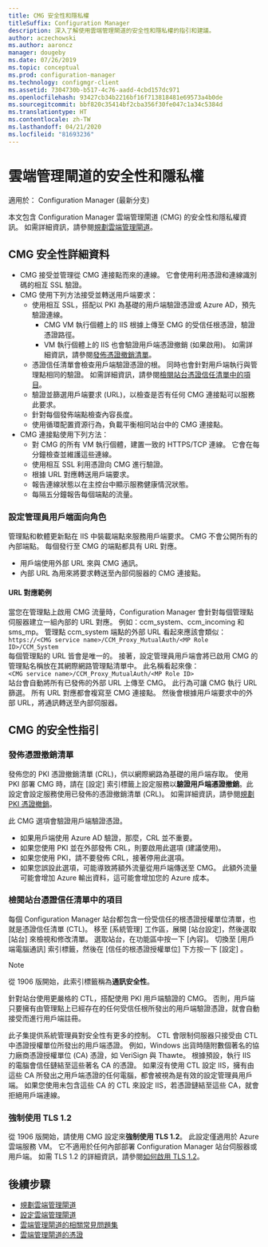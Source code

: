 ```yaml
---
title: CMG 安全性和隱私權
titleSuffix: Configuration Manager
description: 深入了解使用雲端管理閘道的安全性和隱私權的指引和建議。
author: aczechowski
ms.author: aaroncz
manager: dougeby
ms.date: 07/26/2019
ms.topic: conceptual
ms.prod: configuration-manager
ms.technology: configmgr-client
ms.assetid: 7304730b-b517-4c76-aadd-4cbd157dc971
ms.openlocfilehash: 93427cb34b2216bf16f713818481e69573a4b0de
ms.sourcegitcommit: bbf820c35414bf2cba356f30fe047c1a34c5384d
ms.translationtype: HT
ms.contentlocale: zh-TW
ms.lasthandoff: 04/21/2020
ms.locfileid: "81693236"
---
```

# <a name="security-and-privacy-for-the-cloud-management-gateway"></a>雲端管理閘道的安全性和隱私權

適用於：  Configuration Manager (最新分支)

本文包含 Configuration Manager 雲端管理閘道 (CMG) 的安全性和隱私權資訊。 如需詳細資訊，請參閱[規劃雲端管理閘道](plan-cloud-management-gateway.md)。

## <a name="cmg-security-details"></a>CMG 安全性詳細資料

- CMG 接受並管理從 CMG 連接點而來的連線。 它會使用利用憑證和連線識別碼的相互 SSL 驗證。
- CMG 使用下列方法接受並轉送用戶端要求：
    - 使用相互 SSL，搭配以 PKI 為基礎的用戶端驗證憑證或 Azure AD，預先驗證連線。
      - CMG VM 執行個體上的 IIS 根據上傳至 CMG 的受信任根憑證，驗證憑證路徑。
      - VM 執行個體上的 IIS 也會驗證用戶端憑證撤銷 (如果啟用)。 如需詳細資訊，請參閱[發佈憑證撤銷清單](#bkmk_crl)。
    - 憑證信任清單會檢查用戶端驗證憑證的根。 同時也會針對用戶端執行與管理點相同的驗證。 如需詳細資訊，請參閱[檢閱站台憑證信任清單中的項目](#bkmk_ctl)。
    - 驗證並篩選用戶端要求 (URL)，以檢查是否有任何 CMG 連接點可以服務此要求。  
    - 針對每個發佈端點檢查內容長度。
    - 使用循環配置資源行為，負載平衡相同站台中的 CMG 連接點。
- CMG 連接點使用下列方法：
    - 對 CMG 的所有 VM 執行個體，建置一致的 HTTPS/TCP 連線。 它會在每分鐘檢查並維護這些連線。
    - 使用相互 SSL 利用憑證向 CMG 進行驗證。
    - 根據 URL 對應轉送用戶端要求。
    - 報告連線狀態以在主控台中顯示服務健康情況狀態。
    - 每隔五分鐘報告每個端點的流量。

### <a name="configuration-manager-client-facing-roles"></a>設定管理員用戶端面向角色

管理點和軟體更新點在 IIS 中裝載端點來服務用戶端要求。 CMG 不會公開所有的內部端點。 每個發行至 CMG 的端點都具有 URL 對應。

- 用戶端使用外部 URL 來與 CMG 通訊。
- 內部 URL 為用來將要求轉送至內部伺服器的 CMG 連接點。

#### <a name="url-mapping-example"></a>URL 對應範例

當您在管理點上啟用 CMG 流量時，Configuration Manager 會針對每個管理點伺服器建立一組內部的 URL 對應。 例如：ccm_system、ccm_incoming 和 sms_mp。 管理點 ccm_system 端點的外部 URL 看起來應該會類似：  
`https://<CMG service name>/CCM_Proxy_MutualAuth/<MP Role ID>/CCM_System`  
每個管理點的 URL 皆會是唯一的。 接著，設定管理員用戶端會將已啟用 CMG 的管理點名稱放在其網際網路管理點清單中。 此名稱看起來像：  
`<CMG service name>/CCM_Proxy_MutualAuth/<MP Role ID>`  
站台會自動將所有已發佈的外部 URL 上傳至 CMG。 此行為可讓 CMG 執行 URL 篩選。 所有 URL 對應都會複寫至 CMG 連接點。 然後會根據用戶端要求中的外部 URL，將通訊轉送至內部伺服器。


## <a name="security-guidance-for-cmg"></a>CMG 的安全性指引

<a name="bkmk_crl"></a>

### <a name="publish-the-certificate-revocation-list"></a>發佈憑證撤銷清單

發佈您的 PKI 憑證撤銷清單 (CRL)，供以網際網路為基礎的用戶端存取。 使用 PKI 部署 CMG 時，請在 [設定] 索引標籤上設定服務以**驗證用戶端憑證撤銷**。此設定會設定服務使用已發佈的憑證撤銷清單 (CRL)。 如需詳細資訊，請參閱[規劃 PKI 憑證撤銷](../../../plan-design/security/plan-for-security.md#BKMK_PlanningForCRLs)。

此 CMG 選項會驗證用戶端驗證憑證。

- 如果用戶端使用 Azure AD 驗證，那麼，CRL 並不重要。
- 如果您使用 PKI 並在外部發佈 CRL，則要啟用此選項 (建議使用)。
- 如果您使用 PKI，請不要發佈 CRL，接著停用此選項。
- 如果您誤設此選項，可能導致將額外流量從用戶端傳送至 CMG。 此額外流量可能會增加 Azure 輸出資料，這可能會增加您的 Azure 成本。<!-- SCCMDocs#1434 -->

<a name="bkmk_ctl"></a>

### <a name="review-entries-in-the-sites-certificate-trust-list"></a>檢閱站台憑證信任清單中的項目

<!--503739-->
每個 Configuration Manager 站台都包含一份受信任的根憑證授權單位清單，也就是憑證信任清單 (CTL)。 移至 [系統管理] 工作區，展開 [站台設定]，然後選取 [站台] 來檢視和修改清單。 選取站台，在功能區中按一下 [內容]。 切換至 [用戶端電腦通訊]  索引標籤，然後在 [信任的根憑證授權單位] 下方按一下 [設定]  。

> [!Note]
> 從 1906 版開始，此索引標籤稱為**通訊安全性**。<!-- SCCMDocs#1645 -->  

針對站台使用更嚴格的 CTL，搭配使用 PKI 用戶端驗證的 CMG。 否則，用戶端只要擁有由管理點上已經存在的任何受信任根所發出的用戶端驗證憑證，就會自動接受而進行用戶端註冊。

此子集提供系統管理員對安全性有更多的控制。 CTL 會限制伺服器只接受由 CTL 中憑證授權單位所發出的用戶端憑證。 例如，Windows 出貨時隨附數個著名的協力廠商憑證授權單位 (CA) 憑證，如 VeriSign 與 Thawte。 根據預設，執行 IIS 的電腦會信任鏈結至這些著名 CA 的憑證。 如果沒有使用 CTL 設定 IIS，擁有由這些 CA 所發出之用戶端憑證的任何電腦，都會被視為是有效的設定管理員用戶端。 如果您使用未包含這些 CA 的 CTL 來設定 IIS，若憑證鏈結至這些 CA，就會拒絕用戶端連線。

### <a name="enforce-tls-12"></a><a name="bkmk_tls"></a> 強制使用 TLS 1.2

<!-- SCCMDocs-pr#4021 -->

從 1906 版開始，請使用 CMG 設定來**強制使用 TLS 1.2**。 此設定僅適用於 Azure 雲端服務 VM。 它不適用於任何內部部署 Configuration Manager 站台伺服器或用戶端。 如需 TLS 1.2 的詳細資訊，請參閱[如何啟用 TLS 1.2](../../../plan-design/security/enable-tls-1-2.md)。


<!--486209-->


<!-- ## Privacy information for CMG -->


## <a name="next-steps"></a>後續步驟

- [規劃雲端管理閘道](plan-cloud-management-gateway.md)
- [設定雲端管理閘道](setup-cloud-management-gateway.md)
- [雲端管理閘道的相關常見問題集](cloud-management-gateway-faq.md)
- [雲端管理閘道的憑證](certificates-for-cloud-management-gateway.md)
